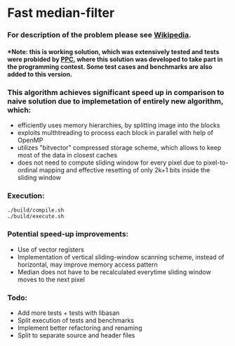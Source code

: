 # **Fast median-filter** 
### For description of the problem please see [Wikipedia](https://en.wikipedia.org/wiki/Median_filter).
#### *Note: this is working solution, which was extensively tested and tests were probided by [PPC](https://ppc.cs.aalto.fi/), where this solution was developed to take part in the programming contest. Some test cases and benchmarks are also added to this version.

### This algorithm achieves significant speed up in comparison to naive solution due to implemetation of entirely new algorithm, which:
- efficiently uses memory hierarchies, by splitting image into the blocks
- exploits multhtreading to process each block in parallel with help of OpenMP
- utilizes "bitvector" compressed storage scheme, which allows to keep most of the data in closest caches
- does not need to compute sliding window for every pixel due to pixel-to-ordinal mapping and effective resetting of only 2k+1 bits inside the sliding window

### Execution: 
```
./build/compile.sh
./build/execute.sh
```

### Potential speed-up improvements: 
- Use of vector registers
- Implementation of vertical sliding-window scanning scheme, instead of horizontal, may improve memory access pattern
- Median does not have to be recalculated everytime sliding window moves to the next pixel

### Todo: 
- Add more tests + tests with libasan
- Split execution of tests and benchmarks
- Implement better refactoring and renaming
- Split to separate source and header files
